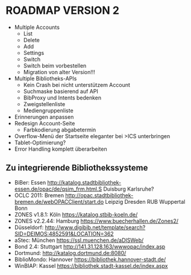 ROADMAP VERSION 2
=================

* Multiple Accounts
  * List
  * Delete
  * Add
  * Settings
  * Switch
  * Switch beim vorbestellen
  * Migration von alter Version!!!
* Multiple Bibliotheks-APIs
  * Kein Crash bei nicht unterstützem Account
  * Suchmaske basierend auf API
  * BibProxy und Intents bedenken
  * Zweigstellenliste
  * Mediengruppenliste
* Erinnerungen anpassen
* Redesign Account-Seite
  * Farbkodierung abgabetermin
* Overflow-Menü der Startseite eleganter bei >ICS unterbringen
* Tablet-Optimierung?
* Error Handling komplett überarbeiten

Zu integrierende Bibliothekssysteme
-----------------------------------
* BiBer: Essen http://katalog.stadtbibliothek-essen.de/opac/de/qsim_frm.html.S Duisburg Karlsruhe?
* OCLC 2011: Bremen http://opac.stadtbibliothek-bremen.de/webOPACClient/start.do Leipzig Dresden RUB Wuppertal Bonn
* ZONES v1.8.1: Köln https://katalog.stbib-koeln.de/
* ZONES v2.2.44: Hamburg https://www.buecherhallen.de/Zones2/
* Düsseldorf: http://www.digibib.net/template/search?SID=DEIMOS:4852591&LOCATION=362
* aStec: München https://ssl.muenchen.de/aDISWeb/
* Bond 2.4: Stuttgart http://141.31.128.163/wwwopac/index.asp
* Dortmund: http://katalog.dortmund.de:8080/
* BiblioMondo: Hannover https://bibliothek.hannover-stadt.de/
* WinBIAP: Kassel https://bibliothek.stadt-kassel.de/index.aspx
